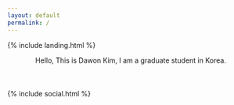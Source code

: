 ```yaml
---
layout: default
permalink: /
---
```


{% include landing.html %}

<div style="text-align: center;">
Hello, This is Dawon Kim, I am a graduate student in Korea.
</div>
<br>
<br>
<br>
{% include social.html %}
